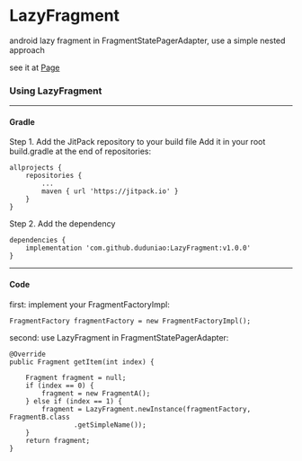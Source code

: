 # LazyFragment
android lazy fragment in FragmentStatePagerAdapter, use a simple nested approach

see it at [Page](https://duduniao.github.io/LazyFragment)

### Using LazyFragment

---

#### Gradle

Step 1. Add the JitPack repository to your build file
    Add it in your root build.gradle at the end of repositories:

	allprojects {
		repositories {
			...
			maven { url 'https://jitpack.io' }
		}
    }
	
Step 2. Add the dependency

    dependencies {
        implementation 'com.github.duduniao:LazyFragment:v1.0.0'
    }

---

#### Code

first:
implement your FragmentFactoryImpl:

    FragmentFactory fragmentFactory = new FragmentFactoryImpl();

second:
use LazyFragment in FragmentStatePagerAdapter:

    @Override
    public Fragment getItem(int index) {

        Fragment fragment = null;
        if (index == 0) {
            fragment = new FragmentA();
        } else if (index == 1) {
            fragment = LazyFragment.newInstance(fragmentFactory, FragmentB.class
                    .getSimpleName());
        }
        return fragment;
    }

